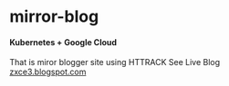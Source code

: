 # mirror-blog

#### Kubernetes + Google Cloud
That is miror blogger site using HTTRACK
See Live Blog [zxce3.blogspot.com](https://zxce3.blogspot.com)
